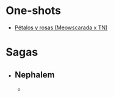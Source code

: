 # One-shots
- [Pétalos y rosas (Meowscarada x TN)](Pétalos%20y%20rosas%20(Meowscarada%20x%20TN).md)
# Sagas
+ ## Nephalem
	+ 